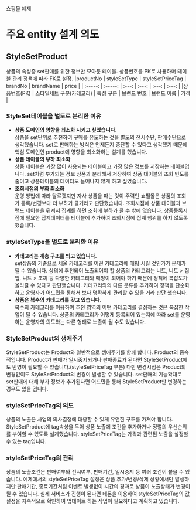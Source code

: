 쇼핑몰 예제

# 주요 entity 설계 의도 
## StyleSetProduct
상품의 속성중 set판매를 위한 정보만 모아둔 테이블. 상품번호를 PK로 사용하며 테이블 관리 정책에 따라 FK로 설정. 
|productNo | styleSetType    | styleSetPriceTag | brandNo    | brandName | price |
| :-----: | :-----: | :---: | :---: | :---: | :---: |
|상품번호(PK) | 스타일세트 구분(카테고리)   | 특성 구분  | 브랜드 번호   | 브랜드 이름  | 가격      |
### StyleSet테이블을 별도로 분리한 이유
- **상품 도메인의 영향을 최소화 시키고 싶었습니다.** <br/>
상품을 set단위로 추천하여 구매를 유도하는 것을 별도의 전시수단, 판매수단으로 생각했습니다. set로 판매하는 방식은 언제든지 중단할 수 있다고 생각했기 때문에 핵심 도메인인 product에 영향을 최소화하는 설계를 했습니다.
- **상품 테이블의 부하 최소화** <br/>
상품 테이블은 가장 많이 사용되는 테이블이고 가장 많은 정보를 저장하는 테이블입니다. set처럼 부가되는 정보 상품과 분리해서 저장하여 상품 테이블의 조회 빈도를 줄이고 상품테이블의 데이터도 늘어나지 않게 하고 싶었습니다.
- **조회시점의 부화 최소화** <br/>
운영 방법에 따라 달르겠지만 자사 상품을 파는 것이 주력인 쇼필몰은 상품의 조회가 등록/변경보다 더 부하가 클거라고 판단했습니다. 조회시점에 상품 테이블과 브랜드 테이블을 뒤져서 집계를 하면 조회에 부하가 클 수 밖에 없습니다. 상품등록시점에 필요한 집계데이터를 테이블에 추가하여 조회시점에 집계 행위를 하지 않도록 했습니다.

### styleSetType을 별도로 분리한 이유
- **카테고리는 계층 구조를 띄고 있습니다.** <br/>
set상품의 기준으로 세울 카테고리를 어떤 카테고리에 매핑 시킬 것인가가 문제가 될 수 있습니다.
상의에 추천되어 노출되어야 할 상품의 카테고리는 니트, 니트 > 집업, 니트 > 조끼 등 다양한 카테고리와 매핑이 되어야 하기 때문에 정책에 복잡도가 올라갈 수 있다고 판단했습니다.
카테고리외의 다른 분류를 추가하여 정책을 단순화 하고 운영자가 어드민을 통해서 보다 명확하게 관리할 수 있을 거라 판단 했습니다.
- **상품은 복수의 카테고리를 갖고 있습니다.** <br/>
복수의 카테고리를 이용하여 추천 영역의 어떤 카테고리를 결정하는 것은 복잡한 작업이 될 수 있습니다. 상품의 카테고리가 어떻게 등록되어 있는지에 따라 set를 운영하는 운영자의 의도와는 다른 형태로 노출이 될 수도 있습니다. 

### StyleSetProduct의 생애주기
StyleSetProduct는 Product와 일반적으로 생애주기를 함께 합니다. Product의 종속적입니다. Product가 판매가 일시중지되거나 판매종료가 된다면 StyleSetProduct에도 반영이 필요할 수 있습니다.(styleSetPriceTag 부분) 다만 변경시점은 Product의 변경없이도 StyleSetProduct의 변경이 발생할 수 있습니다. set판매의 기능확대로 set판매에 대해 부가 정보가 추가된다면 어드민을 통해 StyleSetProduct만 변경하는 경우도 있을 겁니다.

### styleSetPriceTag의 의도
상품의 노출은 사업의 의사결정에 대응할 수 있게 유연한 구조를 가져야 합니다. StyleSetProduct에 tag속성을 두어 상품 노출에 조건을 추가하거나 정렬의 우선순위를 부여할 수 있도록 설계했습니다. styleSetPriceTag는 가격과 관련된 노출을 설정할 수 있는 tag입니다.

### styleSetPriceTag의 관리
상품의 노출조건은 판매여부와 전시여부, 판매기간, 일시중지 등 여러 조건이 붙을 수 있습니다. 예제에서의 styleSetPriceTag 설정은 상품 추가/변경/삭제 상황에서만 발생하지만 판매기간, 종료기간처럼 이벤트 발생없이 시간의 경과로 상품이 노출상태가 변경이 될 수 있습니다. 실제 서비스가 진행이 된다면 데몬을 이용하여 styleSetPriceTag의 값 설정을 지속적으로 확인하여 업데이트 하는 작업이 필요하다고 계획하고 있습니다. 
